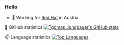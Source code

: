 ### Hello 

- 🔭 Working for [Red Hat](https://www.redhat.com) in Austria

🌱 GitHub statistics
[![Tgomas Jungbauer's GitHub stats](https://github-readme-stats.vercel.app/api?username=tjungbauer&show_icons=true&theme=radical)](https://github.com/anuraghazra/github-readme-stats)

📫 Language statistics
[![Top Languages](https://github-readme-stats.vercel.app/api/top-langs/?username=tjungbauer&layout=compact&theme=radical&hide=JavaScript)](https://github.com/anuraghazra/github-readme-stats)
